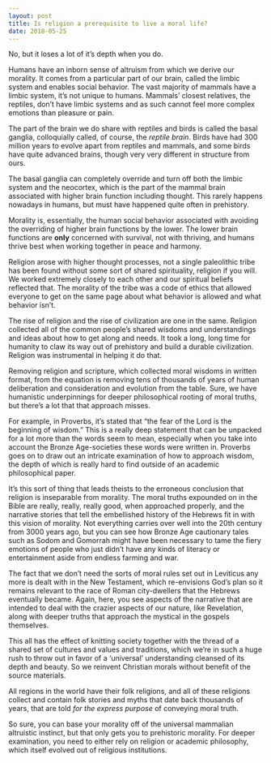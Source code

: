 ```yaml
---
layout: post
title: Is religion a prerequisite to live a moral life?
date: 2018-05-25
---
```


<p>No, but it loses a lot of it’s depth when you do.</p><p>Humans have an inborn sense of altruism from which we derive our morality. It comes from a particular part of our brain, called the limbic system and enables social behavior. The vast majority of mammals have a limbic system, it’s not unique to humans. Mammals’ closest relatives, the reptiles, don’t have limbic systems and as such cannot feel more complex emotions than pleasure or pain.</p><p>The part of the brain we do share with reptiles and birds is called the basal ganglia, colloquially called, of course, the <i>reptile brain</i>. Birds have had 300 million years to evolve apart from reptiles and mammals, and some birds have quite advanced brains, though very very different in structure from ours.</p><p>The basal ganglia can completely override and turn off both the limbic system and the neocortex, which is the part of the mammal brain associated with higher brain function including thought. This rarely happens nowadays in humans, but must have happened quite often in prehistory.</p><p>Morality is, essentially, the human social behavior associated with avoiding the overriding of higher brain functions by the lower. The lower brain functions are <b>only</b> concerned with survival, not with thriving, and humans thrive best when working together in peace and harmony.</p><p>Religion arose with higher thought processes, not a single paleolithic tribe has been found without some sort of shared spirituality, religion if you will. We worked extremely closely to each other and our spiritual beliefs reflected that. The morality of the tribe was a code of ethics that allowed everyone to get on the same page about what behavior is allowed and what behavior isn’t.</p><p>The rise of religion and the rise of civilization are one in the same. Religion collected all of the common people’s shared wisdoms and understandings and ideas about how to get along and needs. It took a long, long time for humanity to claw its way out of prehistory and build a durable civilization. Religion was instrumental in helping it do that.</p><p>Removing religion and scripture, which collected moral wisdoms in written format, from the equation is removing tens of thousands of years of human deliberation and consideration and evolution from the table. Sure, we have humanistic underpinnings for deeper philosophical rooting of moral truths, but there’s a lot that that approach misses.</p><p>For example, in Proverbs, it’s stated that “the fear of the Lord is the beginning of wisdom.” This is a really deep statement that can be unpacked for a lot more than the words seem to mean, especially when you take into account the Bronze Age-societies these words were written in. Proverbs goes on to draw out an intricate examination of how to approach wisdom, the depth of which is really hard to find outside of an academic philosophical paper.</p><p>It’s this sort of thing that leads theists to the erroneous conclusion that religion is inseparable from morality. The moral truths expounded on in the Bible are really, really, really good, when approached properly, and the narrative stories that tell the embellished history of the Hebrews fit in with this vision of morality. Not everything carries over well into the 20th century from 3000 years ago, but you can see how Bronze Age cautionary tales such as Sodom and Gomorrah might have been necessary to tame the fiery emotions of people who just didn’t have any kinds of literacy or entertainment aside from endless farming and war.</p><p>The fact that we don’t need the sorts of moral rules set out in Leviticus any more is dealt with in the New Testament, which re-envisions God’s plan so it remains relevant to the race of Roman city-dwellers that the Hebrews eventually became. Again, here, you see aspects of the narrative that are intended to deal with the crazier aspects of our nature, like Revelation, along with deeper truths that approach the mystical in the gospels themselves.</p><p>This all has the effect of knitting society together with the thread of a shared set of cultures and values and traditions, which we’re in such a huge rush to throw out in favor of a ‘universal’ understanding cleansed of its depth and beauty. So we reinvent Christian morals without benefit of the source materials.</p><p>All regions in the world have their folk religions, and all of these religions collect and contain folk stories and myths that date back thousands of years, that are told <i>for the express purpose</i> of conveying moral truth.</p><p>So sure, you can base your morality off of the universal mammalian altruistic instinct, but that only gets you to prehistoric morality. For deeper examination, you need to either rely on religion or academic philosophy, which itself evolved out of religious institutions.</p>
